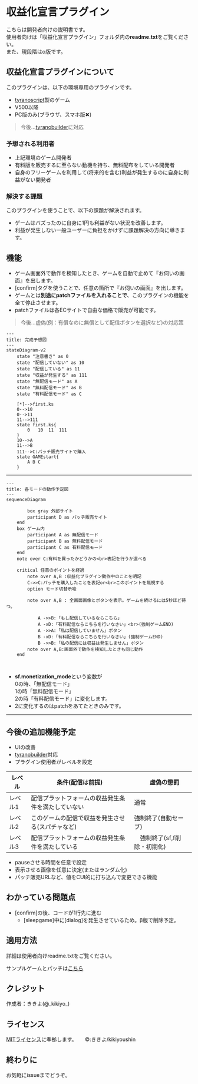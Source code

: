 # 収益化宣言プラグイン

こちらは開発者向けの説明書です。  
使用者向けは「収益化宣言プラグイン」フォルダ内の**readme.txt**をご覧ください。  
また、現段階はα版です。

## 収益化宣言プラグインについて

このプラグインは、以下の環境専用のプラグインです。

- [tyranoscript](https://tyrano.jp/)製のゲーム
- V500以降
- PC版のみ(ブラウザ、スマホ版✖)

>今後…[tyranobuilder](https://b.tyrano.jp/)に対応

### 予想される利用者

- 上記環境のゲーム開発者
- 有料版を販売するに至らない動機を持ち、無料配布をしている開発者
- 自身のフリーゲームを利用して(将来的を含む)利益が発生するのに自身に利益がない開発者

### 解決する課題

このプラグインを使うことで、以下の課題が解決されます。

- ゲームはバズったのに自身に1円も利益がない状況を改善します。
- 利益が発生しない一般ユーザーに負担をかけずに課題解決の方向に導きます。

## 機能

- ゲーム画面外で動作を検知したとき、ゲームを自動で止めて『お伺いの画面』を出します。
- [confirm]タグを使うことで、任意の箇所で『お伺いの画面』を出します。
- ゲームとは**別途にpatchファイルを入れることで**、このプラグインの機能を全て停止させます。
- patchファイルは各ECサイトで自由な価格で販売が可能です。

>今後…虚偽(例：有償なのに無償として配信ボタンを選択など)の対応策

``` mermaid
---
title: 完成予想図
---
stateDiagram-v2
    state "注意書き" as 0
    state "配信していない" as 10
    state "配信している" as 11
    state "収益が発生する" as 111
    state "無配信モード" as A
    state "無料配信モード" as B
    state "有料配信モード" as C

    [*]-->first.ks
    0-->10
    0-->11
    11-->111
    state first.ks{
        0   10  11  111
    }
    10-->A
    11-->B
    111-->C:パッチ販売サイトで購入
    state GAMEstart{
        A B C
    }
```

---

``` mermaid
---
title: 各モードの動作予定図
---
sequenceDiagram

        box gray 外部サイト
        participant D as パッチ販売サイト
    end
    box ゲーム内
        participant A as 無配信モード
        participant B as 無料配信モード
        participant C as 有料配信モード
    end
    note over C:有料を買ったかどうかの<br>表記を行うか選べる

    critical 任意のポイントを経過
        note over A,B :収益化プラグイン動作中のことを明記
        C->>C:パッチを購入したことを表記or<br>このポイントを無視する
        option モード切替示唆

        note over A,B : 全画面画像とボタンを表示。ゲームを続けるには5秒ほど待つ。

            A ->>B:「もし配信しているならこちら」
            A -xD:「有料配信ならこちらを行いなさい」<br>(強制ゲームEND)
            A ->>A:「私は配信していません」ボタン
            B -xD:「有料配信ならこちらを行いなさい」(強制ゲームEND)
            B ->>B:「私の配信には収益は発生しません」ボタン
        note over A,B:画面外で動作を検知したときも同じ動作
    end

    
```

- **sf.monetization_mode**という変数が  
0の時、「無配信モード」  
1の時「無料配信モード」  
2の時「有料配信モード」に変化します。
- 2に変化するのはpatchをあてたときのみです。

---

## 今後の追加機能予定

- UIの改善
- [tyranobuilder](https://b.tyrano.jp/)対応
- プラグイン使用者がレベルを設定

|  レベル  |  条件(配信は前提)  |　虚偽の懲罰 |
| ---- | ---- | ---- |
レベル1 | 配信プラットフォームの収益発生条件を満たしていない | 通常 |
レベル2 | このゲームの配信で収益を発生させる(スパチャなど) | 強制終了(自動セーブ) |
レベル3 | 配信プラットフォームの収益発生条件を満たしている |　強制終了(sf,f削除・初期化) |

- pauseさせる時間を任意で設定
- 表示させる画像を任意に決定(またはランダム化)
- パッチ販売URLなど、値をCUI的に打ち込んで変更できる機能

## わかっている問題点

- [confirm]の後、コードが1行先に進む
    - [sleepgame]中に[dialog]を発生させているため。β版で削除予定。

## 適用方法

詳細は使用者向けreadme.txtをご覧ください。

サンプルゲームとパッチは[こちら](https://booth.pm/ja/items/4709269)


## クレジット

作成者：ききよ(@\_kikiyo\_)

## ライセンス

[MITライセンス](https://licenses.opensource.jp/MIT/MIT.html)に準拠します。 　
©:ききよ/kikiyoushin

## 終わりに

お気軽にissueまでどうぞ。
